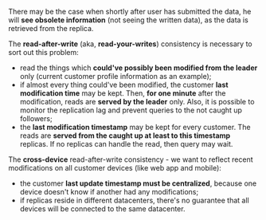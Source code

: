 There may be the case when shortly after user has submitted the data, he will **see obsolete information** (not seeing the written data), as the data is retrieved from the replica.

The **read-after-write** (aka, **read-your-writes**) consistency is necessary to sort out this problem:

- read the things which **could've possibly been modified from the leader** only (current customer profile information as an example);
- if almost every thing could've been modified, the customer **last modification time** may be kept. Then, **for one minute** after the modification, reads are **served by the leader** only. Also, it is possible to monitor the replication lag and prevent queries to the not caught up followers;
- the **last modification timestamp** may be kept for every customer. The reads are **served from the caught up at least to this timestamp** replicas. If no replicas can handle the read, then query may wait.

The **cross-device** read-after-write consistency - we want to reflect recent modifications on all customer devices (like web app and mobile):
- the customer **last update timestamp must be centralized**, because one device doesn't know if another had any modifications;
- if replicas reside in different datacenters, there's no guarantee that all devices will be connected to the same datacenter.
